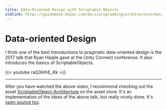 ```yaml
---
title: Data-Oriented Design with Scriptable Objects
oldlink: https://guidebook.hdyar.com/docs/programming/architecture/data-oriented-design-scriptable-objects/
---
```


# Data-oriented Design
I think one of the best introductions to pragmatic data-oriented design is the 2017 talk that Ryan Hipple gave at the Unity Connect conference. It also introduces the basics of ScriptableObjects.

{{< youtube raQ3iHhE_Kk >}}

---

After you have watched the above video, I recommend checking out the asset [ScriptableObject-Architecture](https://assetstore.unity.com/packages/tools/utilities/scriptableobject-architecture-131520) on the asset store. It's an implementation of the ideas of the above talk, but really nicely done. It's [open source too](https://github.com/DanielEverland/ScriptableObject-Architecture).
